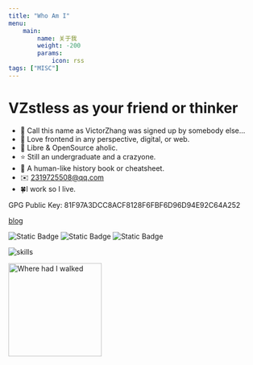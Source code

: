 ```yaml
---
title: "Who Am I"
menu:
    main:
        name: 关于我
        weight: -200
        params:
            icon: rss
tags: ["MISC"]
---
```


# VZstless as your friend or thinker

- 🍥 Call this name as VictorZhang was signed up by somebody else...
- 👻 Love frontend in any perspective, digital, or web.
- 🐣 Libre & OpenSource aholic.
- ⭐ Still an undergraduate and a crazyone.
- 🐧 A human-like history book or cheatsheet.
- ✉️ 2319725508@qq.com
- 🍀I work so I live.

GPG Public Key: 81F97A3DCC8ACF8128F6FBF6D96D94E92C64A252

  <a href="http://vzstless.moe">blog</a>

![Static Badge](https://img.shields.io/badge/telegram-VZstless-blue) ![Static Badge](https://img.shields.io/badge/Discord-VZstless-purple) ![Static Badge](https://img.shields.io/badge/bilibili-VZstless-pink)

![skills](https://skillicons.dev/icons?i=arch,ubuntu,debian,nix,plan9,bash,powershell,cloudflare,python,julia,javascript,scala,go,c,haskell,ts,regex,react,fastapi,git,github,githubactions,notion,ps,htmx,jquery,vscode,vim,azure,emacs,)

<img src="https://github-readme-stats-one-bice.vercel.app/api?username=victorzhangai&count_private=true&theme=calm&show_icons=true&include_all_commits=true&role=OWNER,ORGANIZATION_MEMBER,COLLABORATOR" alt="Where had I walked" height="185px" /> 